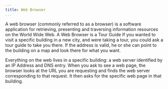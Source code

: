 ```yaml
---
title: Web Browser
...
```


<M4Definition source="Wikipedia" href="http://en.wikipedia.org/wiki/Web_browser">
  A web browser (commonly referred to as a browser) is a software application
  for retrieving, presenting and traversing information resources on the World
  Wide Web.
</M4Definition>

<Metaphor id="tour-guide">
  <M4Title>A Web Browser is a Tour Guide</M4Title>
  If you wanted to visit a specific building in a new city, and were taking a
  tour, you could ask a tour guide to take you there.  If the address is valid,
  he or she can point to the building on a map and look there for what you want.

  Everything on the web lives in a specific building: a web server identified by
  an IP Address and DNS entry. When you ask to see a web page, the browser looks
  at the URL you are requesting and finds the web server corresponding to that
  request.  It then asks for the specific web page in that building.
  <M4Author handle="clintandrewhall" href="http://www.github.com/clintandrewhall" />
</Metaphor>
